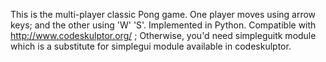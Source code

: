 This is the multi-player classic Pong game. One player moves using arrow keys; and the other using 'W' 'S'.
Implemented in Python. Compatible with http://www.codeskulptor.org/ ; Otherwise, you'd need simpleguitk module which is a substitute for simplegui module available in codeskulptor.
